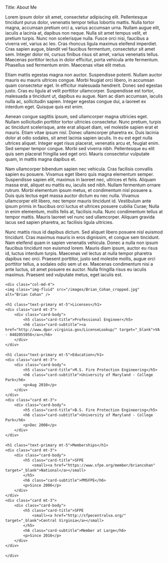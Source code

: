Title: About Me

<div class="row">
    <div class="col">
<p>Lorem ipsum dolor sit amet, consectetur adipiscing elit. Pellentesque tincidunt purus dolor, venenatis tempor tellus lobortis mattis. Nulla tortor magna, accumsan pretium orci a, varius accumsan urna. Nullam augue elit, iaculis a lacinia at, dapibus non neque. Nulla sit amet tempus velit, et pretium turpis. Nunc non scelerisque nulla. Fusce orci nisi, faucibus a viverra vel, varius ac leo. Cras rhoncus ligula maximus eleifend imperdiet. Cras sapien augue, blandit vel faucibus fermentum, consectetur sit amet sem. Integer dolor mi, cursus finibus risus sit amet, varius venenatis tellus. Maecenas porttitor lectus in dolor efficitur, porta vehicula ante fermentum. Phasellus sed fermentum enim. Maecenas vitae elit metus.</p>

<p>Etiam mattis egestas magna non auctor. Suspendisse potenti. Nullam auctor mauris eu mauris ultrices congue. Morbi feugiat orci libero, in accumsan quam consectetur eget. In efficitur malesuada hendrerit. Donec sed egestas justo. Cras eu ligula at velit porttitor ullamcorper. Suspendisse est tortor, malesuada a tincidunt ut, dapibus eu augue. Nam ac diam accumsan, iaculis nulla ac, sollicitudin sapien. Integer egestas congue dui, a laoreet ex interdum eget. Quisque quis est enim.</p>

<p>Aenean congue sagittis ipsum, sed ullamcorper magna ultricies eget. Nullam sollicitudin porttitor tortor ultricies consectetur. Nunc pretium, turpis ac tincidunt scelerisque, ante erat aliquet diam, vel molestie sapien erat et mauris. Etiam vitae ipsum nisl. Donec ullamcorper pharetra ex. Duis lacinia dolor at odio sodales, sit amet lacinia sapien iaculis. In eu est eget nulla ultrices aliquet. Integer eget risus placerat, venenatis arcu et, feugiat enim. Sed semper tempor congue. Morbi sed viverra nibh. Pellentesque eu elit quis sem placerat fringilla sed eget orci. Mauris consectetur vulputate quam, in mattis magna dapibus et.</p>

<p>Nam ullamcorper bibendum sapien nec vehicula. Cras facilisis convallis sapien eu posuere. Vivamus eget libero quis magna elementum semper. Suspendisse sapien elit, maximus in laoreet nec, ultrices et felis. Aliquam massa erat, aliquet eu mattis eu, iaculis sed nibh. Nullam fermentum ornare rutrum. Morbi elementum ipsum metus, et condimentum nisl posuere a. Duis quis lectus eget massa auctor dictum eu nec nulla. Vivamus ullamcorper elit libero, nec tempor mauris tincidunt id. Vestibulum ante ipsum primis in faucibus orci luctus et ultrices posuere cubilia Curae; Nulla in enim elementum, mollis felis at, facilisis nulla. Nunc condimentum tellus at tempor mattis. Mauris laoreet vel nunc sed ullamcorper. Aliquam gravida lacus sed sapien pharetra, ac facilisis ligula ultricies.</p>

<p>Nunc mattis risus id dapibus dictum. Sed aliquet libero posuere nisl euismod tincidunt. Cras maximus mauris in eros dignissim, et congue sem tincidunt. Nam eleifend quam in sapien venenatis vehicula. Donec a nulla non ipsum faucibus tincidunt non euismod lorem. Mauris diam ipsum, auctor eu risus id, luctus interdum turpis. Maecenas vel lectus at nulla tempor pharetra dapibus nec orci. Praesent porttitor, justo sed molestie mollis, augue orci porttitor tellus, a sodales odio sem ut ex. Maecenas condimentum nisi a ante luctus, sit amet posuere ex auctor. Nulla fringilla risus eu iaculis maximus. Praesent sed vulputate metus, eget iaculis est.</p>
    </div>
    
    <div class="col-md-4">
    <img class="img-fluid" src="/images/Brian_Cohan_cropped.jpg" alt="Brian Cohan" />
    
    <h1 class="text-primary mt-5">Licenses</h1>
    <div class="card mt-3">
        <div class="card-body">
            <h5 class="card-title">Professional Engineer</h5>
            <h6 class="card-subtitle"><a href="http://www.dpor.virginia.gov/LicenseLookup/" target="_blank">VA - 0402055056</a></h6>
        </div>
    </div>
    
    <h1 class="text-primary mt-5">Education</h1>
    <div class="card mt-3">
        <div class="card-body">
            <h5 class="card-title">M.S. Fire Protection Engineering</h5>
            <h6 class="card-subtitle">University of Maryland - College Park</h6>
            <p>Aug 2010</p>
        </div>
    </div>
    <div class="card mt-3">
        <div class="card-body">
            <h5 class="card-title">B.S. Fire Protection Engineering</h5>
            <h6 class="card-subtitle">University of Maryland - College Park</h6>
            <p>Dec 2008</p>
        </div>
    </div>
    
    <h1 class="text-primary mt-5">Memberships</h1>
    <div class="card mt-3">
        <div class="card-body">
            <h5 class="card-title">SFPE
                <small><a href="https://www.sfpe.org/member/briancohan" target="_blank">National</a></small>
            </h5>
            <h6 class="card-subtitle">PMSFPE</h6>
            <p>Since 2006</p>
        </div>
    </div>
    <div class="card mt-3">
        <div class="card-body">
            <h5 class="card-title">SFPE
                <small><a href="http://sfpecentralva.org/" target="_blank">Central Virginia</a></small>
            </h5>
            <h6 class="card-subtitle">Member at Large</h6>
            <p>Since 2016</p>
        </div>
    </div>
    
    </div>
</div>